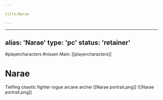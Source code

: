 --- 
title:Narae 
---
---
alias: 'Narae'
type: 'pc'
status: 'retainer'
---
#playercharacters #nissen 
Main: [[playercharacters]]

# Narae 
Tiefling
chaotic
fighter rogue
arcane archer
[[Narae portrait.png]]
![[Narae portrait.png]]
